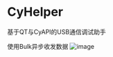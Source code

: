 # CyHelper
基于QT与CyAPI的USB通信调试助手

使用Bulk异步收发数据
![image](https://user-images.githubusercontent.com/71177584/195766174-6499c263-29de-4a3b-bf37-11e2c26ece5f.png)

